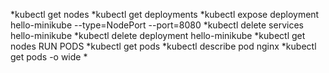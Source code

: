 *kubectl get nodes
*kubectl get deployments
*kubectl expose deployment hello-minikube --type=NodePort --port=8080
*kubectl delete services hello-minikube
*kubectl delete deployment hello-minikube
*kubectl get nodes
RUN PODS
*kubectl get pods
*kubectl describe pod nginx
*kubectl get pods -o wide
*
